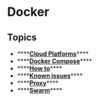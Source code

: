 # Docker

## Topics

* \*\*\*\*[**Cloud Platforms**](cloud-platforms.md)\*\*\*\*
* \*\*\*\*[**Docker Compose**](docker-compose.md)\*\*\*\*
* \*\*\*\*[**How to**](how-to.md)\*\*\*\*
* \*\*\*\*[**Known issues**](known-issues.md)\*\*\*\*
* \*\*\*\*[**Proxy**](proxy.md)\*\*\*\*
* \*\*\*\*[**Swarm**](swarm.md)\*\*\*\*



